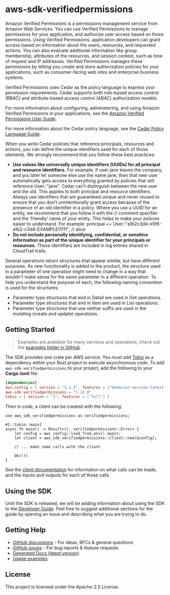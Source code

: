 # aws-sdk-verifiedpermissions

Amazon Verified Permissions is a permissions management service from Amazon Web Services. You can use Verified Permissions to manage permissions for your application, and authorize user access based on those permissions. Using Verified Permissions, application developers can grant access based on information about the users, resources, and requested actions. You can also evaluate additional information like group membership, attributes of the resources, and session context, such as time of request and IP addresses. Verified Permissions manages these permissions by letting you create and store authorization policies for your applications, such as consumer-facing web sites and enterprise business systems.

Verified Permissions uses Cedar as the policy language to express your permission requirements. Cedar supports both role-based access control (RBAC) and attribute-based access control (ABAC) authorization models.

For more information about configuring, administering, and using Amazon Verified Permissions in your applications, see the [Amazon Verified Permissions User Guide](https://docs.aws.amazon.com/verifiedpermissions/latest/userguide/).

For more information about the Cedar policy language, see the [Cedar Policy Language Guide](https://docs.cedarpolicy.com/).

When you write Cedar policies that reference principals, resources and actions, you can define the unique identifiers used for each of those elements. We strongly recommend that you follow these best practices:
   - __Use values like universally unique identifiers (UUIDs) for all principal and resource identifiers.__ For example, if user jane leaves the company, and you later let someone else use the name jane, then that new user automatically gets access to everything granted by policies that still reference User::"jane". Cedar can’t distinguish between the new user and the old. This applies to both principal and resource identifiers. Always use identifiers that are guaranteed unique and never reused to ensure that you don’t unintentionally grant access because of the presence of an old identifier in a policy. Where you use a UUID for an entity, we recommend that you follow it with the // comment specifier and the ‘friendly’ name of your entity. This helps to make your policies easier to understand. For example: principal == User::"a1b2c3d4-e5f6-a1b2-c3d4-EXAMPLE11111", // alice
  - __Do not include personally identifying, confidential, or sensitive information as part of the unique identifier for your principals or resources.__ These identifiers are included in log entries shared in CloudTrail trails.

Several operations return structures that appear similar, but have different purposes. As new functionality is added to the product, the structure used in a parameter of one operation might need to change in a way that wouldn't make sense for the same parameter in a different operation. To help you understand the purpose of each, the following naming convention is used for the structures:
  - Parameter type structures that end in Detail are used in Get operations.
  - Parameter type structures that end in Item are used in List operations.
  - Parameter type structures that use neither suffix are used in the mutating (create and update) operations.

## Getting Started

> Examples are available for many services and operations, check out the
> [examples folder in GitHub](https://github.com/awslabs/aws-sdk-rust/tree/main/examples).

The SDK provides one crate per AWS service. You must add [Tokio](https://crates.io/crates/tokio)
as a dependency within your Rust project to execute asynchronous code. To add `aws-sdk-verifiedpermissions` to
your project, add the following to your **Cargo.toml** file:

```toml
[dependencies]
aws-config = { version = "1.1.3", features = ["behavior-version-latest"] }
aws-sdk-verifiedpermissions = "1.12.0"
tokio = { version = "1", features = ["full"] }
```

Then in code, a client can be created with the following:

```rust,no_run
use aws_sdk_verifiedpermissions as verifiedpermissions;

#[::tokio::main]
async fn main() -> Result<(), verifiedpermissions::Error> {
    let config = aws_config::load_from_env().await;
    let client = aws_sdk_verifiedpermissions::Client::new(&config);

    // ... make some calls with the client

    Ok(())
}
```

See the [client documentation](https://docs.rs/aws-sdk-verifiedpermissions/latest/aws_sdk_verifiedpermissions/client/struct.Client.html)
for information on what calls can be made, and the inputs and outputs for each of those calls.

## Using the SDK

Until the SDK is released, we will be adding information about using the SDK to the
[Developer Guide](https://docs.aws.amazon.com/sdk-for-rust/latest/dg/welcome.html). Feel free to suggest
additional sections for the guide by opening an issue and describing what you are trying to do.

## Getting Help

* [GitHub discussions](https://github.com/awslabs/aws-sdk-rust/discussions) - For ideas, RFCs & general questions
* [GitHub issues](https://github.com/awslabs/aws-sdk-rust/issues/new/choose) - For bug reports & feature requests
* [Generated Docs (latest version)](https://awslabs.github.io/aws-sdk-rust/)
* [Usage examples](https://github.com/awslabs/aws-sdk-rust/tree/main/examples)

## License

This project is licensed under the Apache-2.0 License.

